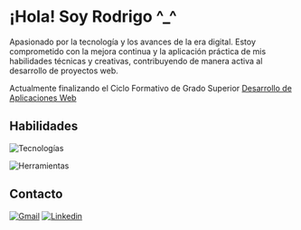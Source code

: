# ¡Hola! Soy Rodrigo ^\_^

Apasionado por la tecnología y los avances de la era digital. Estoy comprometido con la mejora continua y la aplicación práctica de mis habilidades técnicas y creativas, contribuyendo de manera activa al desarrollo de proyectos web.

Actualmente finalizando el Ciclo Formativo de Grado Superior [Desarrollo de Aplicaciones Web](https://github.com/rodrigomardel/Desarrollo-de-Aplicaciones-Web)

## Habilidades

![Tecnologías](https://skillicons.dev/icons?i=html,css,js,java,php,mysql)

![Herramientas](https://skillicons.dev/icons?i=eclipse,vscode,bootstrap,git,ps)

## Contacto

[![Gmail](https://skillicons.dev/icons?i=gmail)](mailto:rodrigo.mardel.daw@gmail.com) [![Linkedin](https://skillicons.dev/icons?i=linkedin)](https://www.linkedin.com/in/rodrigo-martinez-delgado/)
